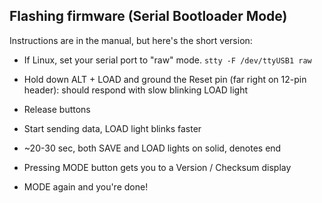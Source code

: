 ## Flashing firmware (Serial Bootloader Mode)

Instructions are in the manual, but here's the short version:

* If Linux, set your serial port to "raw" mode. `stty -F /dev/ttyUSB1 raw`

* Hold down ALT + LOAD and ground the Reset pin (far right on 12-pin header): should respond with slow blinking LOAD light

* Release buttons

* Start sending data, LOAD light blinks faster

* ~20-30 sec, both SAVE and LOAD lights on solid, denotes end

* Pressing MODE button gets you to a Version / Checksum display

* MODE again and you're done!

